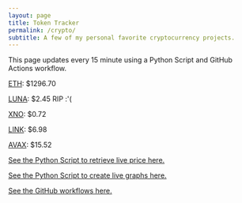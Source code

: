 ```yaml
---
layout: page
title: Token Tracker
permalink: /crypto/
subtitle: A few of my personal favorite cryptocurrency projects.
---
```


 This page updates every 15 minute using a Python Script and GitHub Actions workflow.


<!--BEGINCRYPTOINPUT-->
[ETH](https://smfxfc.github.io/crypto/eth.html): $1296.70

[LUNA](https://smfxfc.github.io/crypto/luna.html): $2.45 RIP :'(

[XNO](https://smfxfc.github.io/crypto/xno.html): $0.72

[LINK](https://smfxfc.github.io/crypto/link.html): $6.98

[AVAX](https://smfxfc.github.io/crypto/avax.html): $15.52

<!--ENDCRYPTOINPUT-->
 
 
[See the Python Script to retrieve live price here.](https://github.com/smfxfc/smfxfc.github.io/blob/master/src/get_cryptos.py)

[See the Python Script to create live graphs here.](https://github.com/smfxfc/smfxfc.github.io/blob/master/src/graph_crypto.py)

[See the GitHub workflows here.](https://github.com/smfxfc/smfxfc.github.io/blob/master/.github/workflows/)
